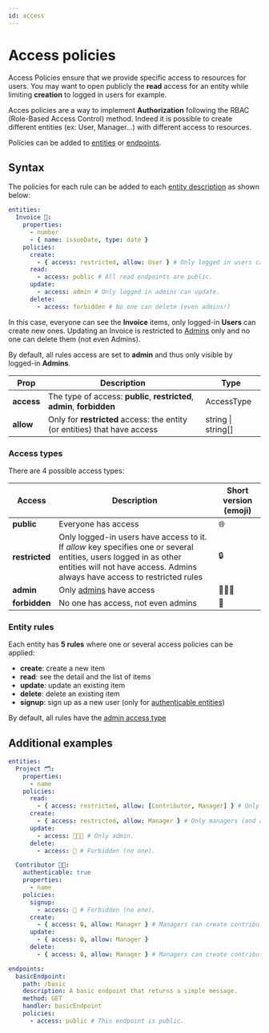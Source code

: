 ```yaml
---
id: access
---
```


# Access policies

Access Policies ensure that we provide specific access to resources for users. You may want to open publicly the **read** access for an entity while limiting **creation** to logged in users for example.

Acces policies are a way to implement **Authorization** following the RBAC (Role-Based Access Control) method. Indeed it is possible to create different entities (ex: User, Manager...) with different access to resources.

Policies can be added to [entities](./entities.md) or [endpoints](./endpoints.md).

## Syntax

The policies for each rule can be added to each [entity description](./entities.md) as shown below:

```yaml
entities:
  Invoice 🧾:
    properties:
      - number
      - { name: issueDate, type: date }
    policies:
      create:
        - { access: restricted, allow: User } # Only logged in users can create.
      read:
        - access: public # All read endpoints are public.
      update:
        - access: admin # Only logged in admins can update.
      delete:
        - access: forbidden # No one can delete (even admins!)
```

In this case, everyone can see the **Invoice** items, only logged-in **Users** can create new ones. Updating an Invoice is restricted to [Admins](./auth.md#admins) only and no one can delete them (not even Admins).

By default, all rules access are set to **admin** and thus only visible by logged-in **Admins**.

| Prop       | Description                                                               | Type               |
| ---------- | ------------------------------------------------------------------------- | ------------------ |
| **access** | The type of access: **public**, **restricted**, **admin**, **forbidden**  | AccessType         |
| **allow**  | Only for **restricted** access: the entity (or entities) that have access | string \| string[] |

### Access types

There are 4 possible access types:

| Access         | Description                                                                                                                                                                                     | Short version (emoji) |
| -------------- | ----------------------------------------------------------------------------------------------------------------------------------------------------------------------------------------------- | --------------------- |
| **public**     | Everyone has access                                                                                                                                                                             | 🌐                    |
| **restricted** | Only logged-in users have access to it. If _allow_ key specifies one or several entities, users logged in as other entities will not have access. Admins always have access to restricted rules | 🔒                    |
| **admin**      | Only [admins](./auth.md#admins) have access                                                                                                                                                     | 👨🏻‍💻                    |
| **forbidden**  | No one has access, not even admins                                                                                                                                                              | 🚫                    |

### Entity rules

Each entity has **5 rules** where one or several access policies can be applied:

- **create**: create a new item
- **read**: see the detail and the list of items
- **update**: update an existing item
- **delete**: delete an existing item
- **signup**: sign up as a new user (only for [authenticable entities](./auth.md#authenticable-entities))

By default, all rules have the [admin access type](#access-types)

## Additional examples

```yaml
entities:
  Project 🗂️:
    properties:
      - name
    policies:
      read:
        - { access: restricted, allow: [Contributor, Manager] } # Only some entities (and admins).
      create:
        - { access: restricted, allow: Manager } # Only managers (and admins).
      update:
        - access: 👨🏻‍💻 # Only admin.
      delete:
        - access: 🚫 # Forbidden (no one).

  Contributor 👨‍💼:
    authenticable: true
    properties:
      - name
    policies:
      signup:
        - access: 🚫 # Forbidden (no one).
      create:
        - { access: 🔒, allow: Manager } # Managers can create contributors.
      update:
        - { access: 🔒, allow: Manager }
      delete:
        - { access: 🔒, allow: Manager } # Managers can create contributors.

endpoints:
  basicEndpoint:
    path: /basic
    description: A basic endpoint that returns a simple message.
    method: GET
    handler: basicEndpoint
    policies:
      - access: public # This endpoint is public.
```
